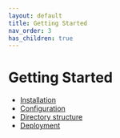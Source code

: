 ```yaml
---
layout: default
title: Getting Started
nav_order: 3
has_children: true
---
```


# Getting Started

* [Installation](installation.md)
* [Configuration](configuration.md)
* [Directory structure](directory-structure.md)
* [Deployment](deployment.md)

